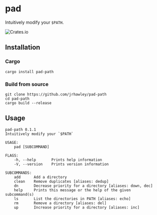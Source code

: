 # pad

Intuitively modify your `$PATH`.

![Crates.io](https://img.shields.io/crates/v/pad-path)

## Installation

### Cargo

```shell
cargo install pad-path
```

### Build from source

```shell
git clone https://github.com/jrhawley/pad-path
cd pad-path
cargo build --release
```

## Usage

```shell
pad-path 0.1.1
Intuitively modify your `$PATH`

USAGE:
    pad [SUBCOMMAND]

FLAGS:
    -h, --help       Prints help information
    -V, --version    Prints version information

SUBCOMMANDS:
    add      Add a directory
    clean    Remove duplicates [aliases: dedup]
    dn       Decrease priority for a directory [aliases: down, dec]
    help     Prints this message or the help of the given subcommand(s)
    ls       List the directories in PATH [aliases: echo]
    rm       Remove a directory [aliases: del]
    up       Increase priority for a directory [aliases: inc]
```
